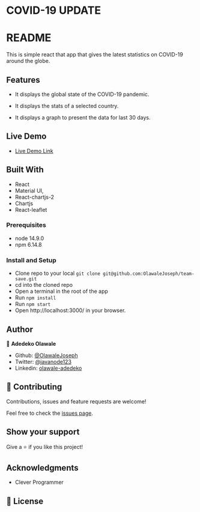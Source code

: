 # COVID-19 UPDATE

# README
This is simple react that app that gives the latest statistics on COVID-19 around the globe.

## Features

- It displays the global state of the COVID-19 pandemic.

- It displays the stats of a selected country.

- It displays a graph to present the data for last 30 days.

## Live Demo

- [Live Demo Link](https://covid-update-2020.web.app/)

## Built With
- React
- Material UI,
- React-chartjs-2
- Chartjs
- React-leaflet

### Prerequisites

- node 14.9.0
- npm 6.14.8

### Install and Setup

- Clone repo to your local `git clone git@github.com:OlawaleJoseph/team-save.git`
- cd into the cloned repo
- Open a terminal in the root of the app
- Run `npm install`
- Run `npm start`
- Open http://localhost:3000/ in your browser.

## Author

👤 **Adedeko Olawale**

- Github: [@OlawaleJoseph](https://github.com/OlawaleJoseph)
- Twitter: [@javanode123](https://twitter.com/javanode123)
- Linkedin: [olawale-adedeko](http://www.linkedin.com/in/olawale-adedeko)

## 🤝 Contributing

Contributions, issues and feature requests are welcome!

Feel free to check the [issues page](https://github.com/OlawaleJoseph/team-save/issues).

## Show your support

Give a ⭐️ if you like this project!

## Acknowledgments

- Clever Programmer

## 📝 License
